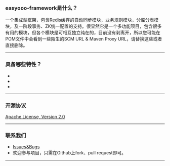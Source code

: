 
### easyooo-framework是什么？
一个集成型框架，包含Redis缓存的自动同步模块，业务规则模块，分库分表模块，及一阶段事务、ZK统一配置的支持。很显然它是一个多功能项目，包含很多有用的模块，但各个模块是可相互独立纯在的，目前没有剥离开，所以您可能在POM文件中会看到一些陌生的SCM URL & Maven Proxy URL，请替换这些或者直接删除。

----------

### 具备哪些特性？
*
*
*
----------


### 开源协议
[Apache License, Version 2.0](http://www.apache.org/licenses/LICENSE-2.0.html) 

----------

### 联系我们
* [Issues&Bugs](https://github.com/leopardoooo/easyooo-framework/issues)
* 欢迎参与项目，只需在Github上fork、pull request即可。

----------
